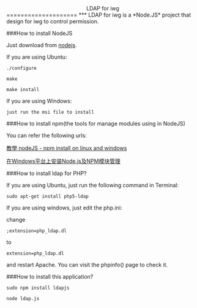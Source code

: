 <center>LDAP for iwg</center>
====================
***
LDAP for iwg is a *Node.JS* project that design for iwg to control permission.

###How to install NodeJS

Just download from [nodejs](nodejs.org).

If you are using Ubuntu:

    ./configure

    make

    make install

If you are using Windows:

    just run the msi file to install

###How to install npm(the tools for manage modules using in NodeJS)

You can refer the following urls:

[教學 nodeJS - npm install on linux and windows ](http://clonn.blogspot.com/2011/01/nodejs-npm.html)

[在Windows平台上安装Node.js及NPM模块管理](http://www.cnblogs.com/seanlv/archive/2011/11/22/2258716.html)

###How to install ldap for PHP?

If you are using Ubuntu, just run the following command in Terminal:

    sudo apt-get install php5-ldap

If you are using windows, just edit the php.ini:

change
    
    ;extension=php_ldap.dl

to
    
    extension=php_ldap.dl

and restart Apache. You can visit the phpinfo() page to check it.

###How to install this application?

    sudo npm install ldapjs
    
    node ldap.js
